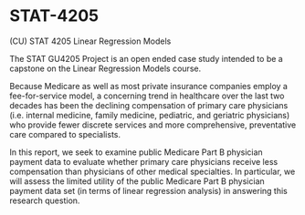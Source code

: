 # STAT-4205
(CU) STAT 4205 Linear Regression Models

The STAT GU4205 Project is an open ended case study intended to be a capstone on the Linear Regression Models course.

Because Medicare as well as most private insurance companies employ a fee-for-service model, a concerning trend in healthcare over the last two decades has been the declining compensation of primary care physicians (i.e. internal medicine, family medicine, pediatric, and geriatric physicians) who provide fewer discrete services and more comprehensive, preventative care compared to specialists.

In this report, we seek to examine public Medicare Part B physician payment data to evaluate whether primary care physicians receive less compensation than physicians of other medical specialties. In particular, we will assess the limited utility of the public Medicare Part B physician payment data set (in terms of linear regression analysis) in answering this research question.
